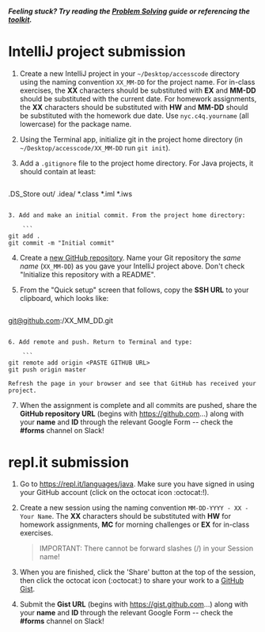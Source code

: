 ##### Feeling stuck? Try reading the [Problem Solving](explanation/w1_q13.md) guide or referencing the [toolkit](../lessons/tools).

# IntelliJ project submission

1. Create a new IntelliJ project in your `~/Desktop/accesscode` directory using the naming convention `XX_MM-DD` for the project name. For in-class exercises, the **XX** characters should be substituted with **EX** and **MM-DD** should be substituted with the current date. For homework assignments, the **XX** characters should be substituted with **HW** and **MM-DD** should be substituted with the homework due date. Use `nyc.c4q.yourname` (all lowercase) for the package name.

2. Using the Terminal app, initialize git in the project home directory (in `~/Desktop/accesscode/XX_MM-DD` run `git init`).

3. Add a `.gitignore` file to the project home directory. For Java projects, it should contain at least:

    ```
.DS_Store
out/
.idea/
*.class
*.iml
*.iws
```

3. Add and make an initial commit. From the project home directory:

    ```
git add .
git commit -m "Initial commit"
```

4. Create a [new GitHub repository](https://github.com/new). Name your Git repository the *same name* (`XX_MM-DD`) as you gave your IntelliJ project above. Don't check "Initialize this repository with a README". 

5. From the "Quick setup" screen that follows, copy the **SSH URL** to your clipboard, which looks like:

    ```
git@github.com:<YOUR USERNAME>/XX_MM_DD.git
```

6. Add remote and push. Return to Terminal and type:

    ```
git remote add origin <PASTE GITHUB URL>
git push origin master
```

    Refresh the page in your browser and see that GitHub has received your project.

7. When the assignment is complete and all commits are pushed, share the **GitHub repository URL** (begins with https://github.com...) along with your **name** and **ID** through the relevant Google Form -- check the **\#forms** channel on Slack!

# repl.it submission

1. Go to https://repl.it/languages/java. Make sure you have signed in using your GitHub account (click on the octocat icon :octocat:!).

2. Create a new session using the naming convention `MM-DD-YYYY - XX - Your Name`. The **XX** characters should be substituted with **HW** for homework assignments, **MC** for morning challenges or **EX** for in-class exercises.

    > IMPORTANT: There cannot be forward slashes (/) in your Session name!

3. When you are finished, click the 'Share' button at the top of the session, then click the octocat icon (:octocat:) to share your work to a [GitHub Gist](https://gist.github.com). 

4. Submit the **Gist URL** (begins with https://gist.github.com...) along with your **name** and **ID** through the relevant Google Form -- check the **\#forms** channel on Slack!
